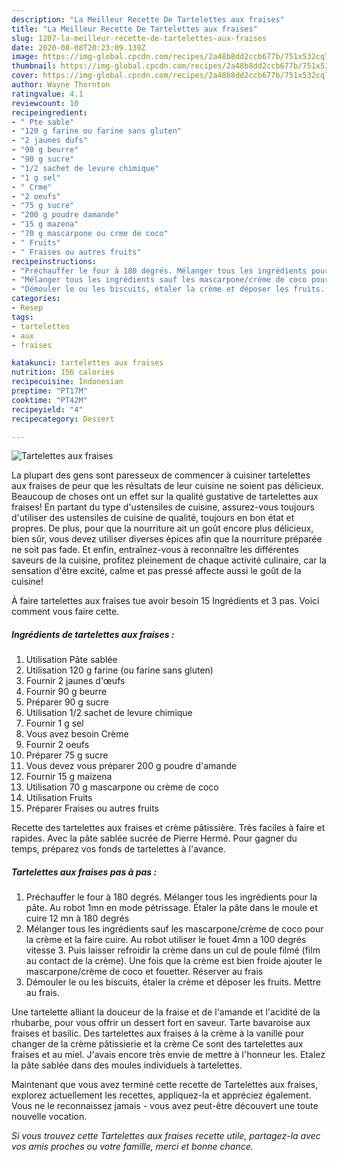 ```yaml
---
description: "La Meilleur Recette De Tartelettes aux fraises"
title: "La Meilleur Recette De Tartelettes aux fraises"
slug: 1207-la-meilleur-recette-de-tartelettes-aux-fraises
date: 2020-08-08T20:23:09.139Z
image: https://img-global.cpcdn.com/recipes/2a48b8dd2ccb677b/751x532cq70/tartelettes-aux-fraises-photo-principale-de-la-recette.jpg
thumbnail: https://img-global.cpcdn.com/recipes/2a48b8dd2ccb677b/751x532cq70/tartelettes-aux-fraises-photo-principale-de-la-recette.jpg
cover: https://img-global.cpcdn.com/recipes/2a48b8dd2ccb677b/751x532cq70/tartelettes-aux-fraises-photo-principale-de-la-recette.jpg
author: Wayne Thornton
ratingvalue: 4.1
reviewcount: 10
recipeingredient:
- " Pte sable"
- "120 g farine ou farine sans gluten"
- "2 jaunes dufs"
- "90 g beurre"
- "90 g sucre"
- "1/2 sachet de levure chimique"
- "1 g sel"
- " Crme"
- "2 oeufs"
- "75 g sucre"
- "200 g poudre damande"
- "15 g mazena"
- "70 g mascarpone ou crme de coco"
- " Fruits"
- " Fraises ou autres fruits"
recipeinstructions:
- "Préchauffer le four à 180 degrés. Mélanger tous les ingrédients pour la pâte. Au robot 1mn en mode pétrissage. Étaler la pâte dans le moule et cuire 12 mn à 180 degrés"
- "Mélanger tous les ingrédients sauf les mascarpone/crème de coco pour la crème et la faire cuire. Au robot utiliser le fouet 4mn a 100 degrés vitesse 3. Puis laisser refroidir la crème dans un cul de poule filmé (film au contact de la crème). Une fois que la crème est bien froide ajouter le mascarpone/crème de coco et fouetter. Réserver au frais"
- "Démouler le ou les biscuits, étaler la crème et déposer les fruits. Mettre au frais."
categories:
- Resep
tags:
- tartelettes
- aux
- fraises

katakunci: tartelettes aux fraises 
nutrition: 156 calories
recipecuisine: Indonesian
preptime: "PT17M"
cooktime: "PT42M"
recipeyield: "4"
recipecategory: Dessert

---
```



![Tartelettes aux fraises](https://img-global.cpcdn.com/recipes/2a48b8dd2ccb677b/751x532cq70/tartelettes-aux-fraises-photo-principale-de-la-recette.jpg)

La plupart des gens sont paresseux de commencer à cuisiner tartelettes aux fraises de peur que les résultats de leur cuisine ne soient pas délicieux. Beaucoup de choses ont un effet sur la qualité gustative de tartelettes aux fraises! En partant du type d'ustensiles de cuisine, assurez-vous toujours d'utiliser des ustensiles de cuisine de qualité, toujours en bon état et propres. De plus, pour que la nourriture ait un goût encore plus délicieux, bien sûr, vous devez utiliser diverses épices afin que la nourriture préparée ne soit pas fade. Et enfin, entraînez-vous à reconnaître les différentes saveurs de la cuisine, profitez pleinement de chaque activité culinaire, car la sensation d'être excité, calme et pas pressé affecte aussi le goût de la cuisine!

<!--inarticleads1-->

À faire tartelettes aux fraises tue avoir besoin 15 Ingrédients et 3 pas. Voici comment vous faire cette.

##### Ingrédients de tartelettes aux fraises :

1. Utilisation  Pâte sablée
1. Utilisation 120 g farine (ou farine sans gluten)
1. Fournir 2 jaunes d&#39;œufs
1. Fournir 90 g beurre
1. Préparer 90 g sucre
1. Utilisation 1/2 sachet de levure chimique
1. Fournir 1 g sel
1. Vous avez besoin  Crème
1. Fournir 2 oeufs
1. Préparer 75 g sucre
1. Vous devez vous préparer 200 g poudre d&#39;amande
1. Fournir 15 g maïzena
1. Utilisation 70 g mascarpone ou crème de coco
1. Utilisation  Fruits
1. Préparer  Fraises ou autres fruits


Recette des tartelettes aux fraises et crème pâtissière. Très faciles à faire et rapides. Avec la pâte sablée sucrée de Pierre Hermé. Pour gagner du temps, préparez vos fonds de tartelettes à l&#39;avance. 

<!--inarticleads2-->

##### Tartelettes aux fraises pas à pas :

1. Préchauffer le four à 180 degrés. Mélanger tous les ingrédients pour la pâte. Au robot 1mn en mode pétrissage. Étaler la pâte dans le moule et cuire 12 mn à 180 degrés
1. Mélanger tous les ingrédients sauf les mascarpone/crème de coco pour la crème et la faire cuire. Au robot utiliser le fouet 4mn a 100 degrés vitesse 3. Puis laisser refroidir la crème dans un cul de poule filmé (film au contact de la crème). Une fois que la crème est bien froide ajouter le mascarpone/crème de coco et fouetter. Réserver au frais
1. Démouler le ou les biscuits, étaler la crème et déposer les fruits. Mettre au frais.


Une tartelette alliant la douceur de la fraise et de l&#39;amande et l&#39;acidité de la rhubarbe, pour vous offrir un dessert fort en saveur. Tarte bavaroise aux fraises et basilic. Des tartelettes aux fraises à la crème à la vanille pour changer de la crème pâtissierie et la crème Ce sont des tartelettes aux fraises et au miel. J&#39;avais encore très envie de mettre à l&#39;honneur les. Etalez la pâte sablée dans des moules individuels à tartelettes. 

<!--inarticleads1-->

<p>
Maintenant que vous avez terminé cette recette de Tartelettes aux fraises, explorez actuellement les recettes, appliquez-la et appréciez également. Vous ne le reconnaissez jamais - vous avez peut-être découvert une toute nouvelle vocation.
</p>

<p>
<i>Si vous trouvez cette Tartelettes aux fraises recette utile, partagez-la avec vos amis proches ou votre famille, merci et bonne chance.</i>
</p>
